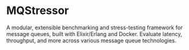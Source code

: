 # MQStressor
A modular, extensible benchmarking and stress-testing framework for message queues, built with Elixir/Erlang and Docker. Evaluate latency, throughput, and more across various message queue technologies.

